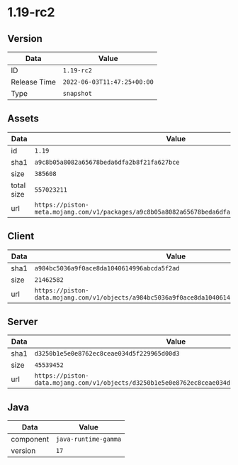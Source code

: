 # 1.19-rc2

## Version

|**Data**        | **Value**                 |
|----------------|-------------------------|
| ID   | ```1.19-rc2```   |
| Release Time   | ```2022-06-03T11:47:25+00:00```   |
| Type   | ```snapshot```   |

## Assets

|**Data**        | **Value**                 |
|----------------|-------------------------|
| id   | ```1.19```   |
| sha1   | ```a9c8b05a8082a65678beda6dfa2b8f21fa627bce```   |
| size   | ```385608```   |
| total size  | ```557023211```  |
| url       | ```https://piston-meta.mojang.com/v1/packages/a9c8b05a8082a65678beda6dfa2b8f21fa627bce/1.19.json``` |

## Client

|**Data**        | **Value**                 |
|----------------|-------------------------|
| sha1   | ```a984bc5036a9f0ace8da1040614996abcda5f2ad```   |
| size   | ```21462582```   |
| url       | ```https://piston-data.mojang.com/v1/objects/a984bc5036a9f0ace8da1040614996abcda5f2ad/client.jar``` |

## Server

|**Data**        | **Value**                 |
|----------------|-------------------------|
| sha1   | ```d3250b1e5e0e8762ec8ceae034d5f229965d00d3```   |
| size   | ```45539452```   |
| url       | ```https://piston-data.mojang.com/v1/objects/d3250b1e5e0e8762ec8ceae034d5f229965d00d3/server.jar``` |

## Java

|**Data**        | **Value**                 |
|----------------|-------------------------|
| component   | ```java-runtime-gamma```   |
| version   | ```17```   |
